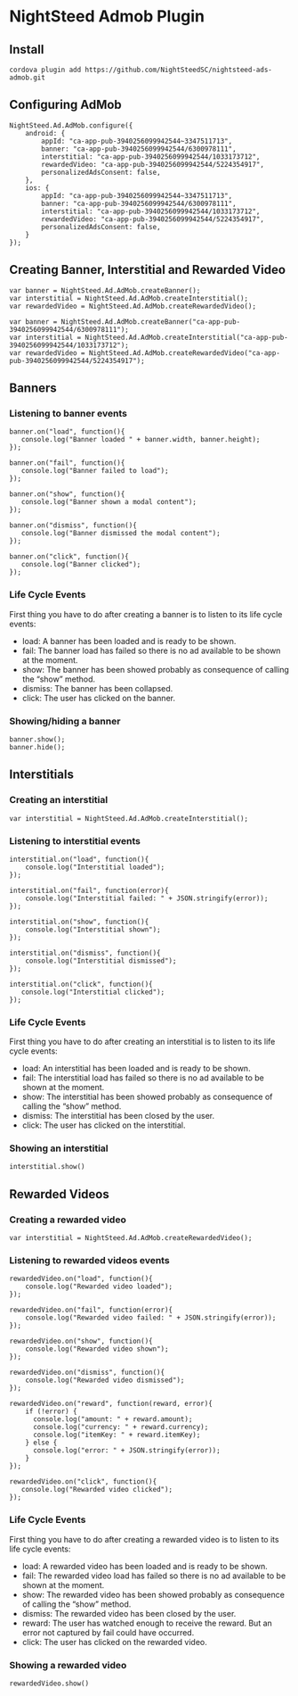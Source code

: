 # NightSteed Admob Plugin

## Install
```
cordova plugin add https://github.com/NightSteedSC/nightsteed-ads-admob.git
```

## Configuring AdMob
```
NightSteed.Ad.AdMob.configure({
    android: {
        appId: "ca-app-pub-3940256099942544~3347511713",
        banner: "ca-app-pub-3940256099942544/6300978111",
        interstitial: "ca-app-pub-3940256099942544/1033173712",
        rewardedVideo: "ca-app-pub-3940256099942544/5224354917",
        personalizedAdsConsent: false,
    },
    ios: {
        appId: "ca-app-pub-3940256099942544~3347511713",
        banner: "ca-app-pub-3940256099942544/6300978111",
        interstitial: "ca-app-pub-3940256099942544/1033173712",
        rewardedVideo: "ca-app-pub-3940256099942544/5224354917",
        personalizedAdsConsent: false,
    }
});
```

## Creating Banner, Interstitial and Rewarded Video
```
var banner = NightSteed.Ad.AdMob.createBanner();
var interstitial = NightSteed.Ad.AdMob.createInterstitial();
var rewardedVideo = NightSteed.Ad.AdMob.createRewardedVideo();
```

```
var banner = NightSteed.Ad.AdMob.createBanner("ca-app-pub-3940256099942544/6300978111");
var interstitial = NightSteed.Ad.AdMob.createInterstitial("ca-app-pub-3940256099942544/1033173712");
var rewardedVideo = NightSteed.Ad.AdMob.createRewardedVideo("ca-app-pub-3940256099942544/5224354917");
```

## Banners
### Listening to banner events

```
banner.on("load", function(){
   console.log("Banner loaded " + banner.width, banner.height);
});

banner.on("fail", function(){
   console.log("Banner failed to load");
});

banner.on("show", function(){
   console.log("Banner shown a modal content");
});

banner.on("dismiss", function(){
   console.log("Banner dismissed the modal content");
});

banner.on("click", function(){
   console.log("Banner clicked");
});
```

### Life Cycle Events
First thing you have to do after creating a banner is to listen to its life cycle events:

- load: A banner has been loaded and is ready to be shown.
- fail: The banner load has failed so there is no ad available to be shown at the moment.
- show: The banner has been showed probably as consequence of calling the “show” method.
- dismiss: The banner has been collapsed.
- click: The user has clicked on the banner.

### Showing/hiding a banner

```
banner.show();
banner.hide();
```

## Interstitials
### Creating an interstitial

```
var interstitial = NightSteed.Ad.AdMob.createInterstitial();
```

### Listening to interstitial events

```
interstitial.on("load", function(){
    console.log("Interstitial loaded");
});

interstitial.on("fail", function(error){
    console.log("Interstitial failed: " + JSON.stringify(error));
});

interstitial.on("show", function(){
    console.log("Interstitial shown");
});

interstitial.on("dismiss", function(){
    console.log("Interstitial dismissed");
});

interstitial.on("click", function(){
   console.log("Interstitial clicked");
});
```

### Life Cycle Events
First thing you have to do after creating an interstitial is to listen to its life cycle  events:

- load: An interstitial has been loaded and is ready to be shown.
- fail: The interstitial load has failed so there is no ad available to be shown at the moment.
- show: The interstitial has been showed probably as consequence of calling the “show” method.
- dismiss: The interstitial has been closed by the user.
- click: The user has clicked on the interstitial.

### Showing an interstitial

```
interstitial.show()
```

## Rewarded Videos
### Creating a rewarded video
```
var interstitial = NightSteed.Ad.AdMob.createRewardedVideo();
```

### Listening to rewarded videos events
```
rewardedVideo.on("load", function(){
    console.log("Rewarded video loaded");
});

rewardedVideo.on("fail", function(error){
    console.log("Rewarded video failed: " + JSON.stringify(error));
});

rewardedVideo.on("show", function(){
    console.log("Rewarded video shown");
});

rewardedVideo.on("dismiss", function(){
    console.log("Rewarded video dismissed");
});

rewardedVideo.on("reward", function(reward, error){
    if (!error) {
      console.log("amount: " + reward.amount);
      console.log("currency: " + reward.currency);
      console.log("itemKey: " + reward.itemKey);
    } else {
      console.log("error: " + JSON.stringify(error));
    }
});

rewardedVideo.on("click", function(){
   console.log("Rewarded video clicked");
});
```
### Life Cycle Events
First thing you have to do after creating a rewarded video is to listen to its life cycle  events:

- load: A rewarded video has been loaded and is ready to be shown.
- fail: The rewarded video load has failed so there is no ad available to be shown at the moment.
- show: The rewarded video has been showed probably as consequence of calling the “show” method.
- dismiss: The rewarded video has been closed by the user.
- reward: The user has watched enough to receive the reward. But an error not captured by fail could have occurred.
- click: The user has clicked on the rewarded video.


### Showing a rewarded video
```
rewardedVideo.show()
```